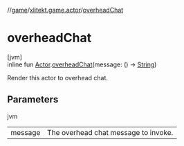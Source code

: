 //[game](../../index.md)/[xlitekt.game.actor](index.md)/[overheadChat](overhead-chat.md)

# overheadChat

[jvm]\
inline fun [Actor](-actor/index.md).[overheadChat](overhead-chat.md)(message: () -&gt; [String](https://kotlinlang.org/api/latest/jvm/stdlib/kotlin/-string/index.html))

Render this actor to overhead chat.

## Parameters

jvm

| | |
|---|---|
| message | The overhead chat message to invoke. |
